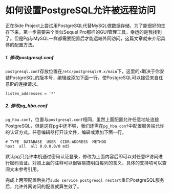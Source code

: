 # 如何设置PostgreSQL允许被远程访问

正在Side Project上尝试用PostgreSQL代替MySQL做数据存储，为了能很好的生存下来，第一步需要来个类似Sequel Pro那样的GUI管理工具，幸运的是我找到了。但是Pg与MySQL一样都需要配置后才能远端外网访问，这篇文章就来介绍具体的配置方法。

##### 1. 修改postgresql.conf

`postgresql.conf`存放位置在`/etc/postgresql/9.x/main`下，这里的`x`取决于你安装PostgreSQL的版本号，编辑或添加下面一行，使PostgreSQL可以接受来自任意IP的连接请求。

```
listen_addresses = '*'
```

##### 2. 修改pg_hba.conf

`pg_hba.conf`，位置与`postgresql.conf`相同，虽然上面配置允许任意地址连接PostgreSQL，但是这在pg中还不够，我们还需在`pg_hba.conf`中配置服务端允许的认证方式。任意编辑器打开该文件，编辑或添加下面一行。

```
# TYPE  DATABASE  USER  CIDR-ADDRESS  METHOD
host  all  all 0.0.0.0/0 md5
```

默认pg只允许本机通过密码认证登录，修改为上面内容后即可以对任意IP访问进行密码验证。对照上面的注释可以很容易搞明白每列的含义，具体的支持项可以查阅文末参考引用。

完成上两项配置后执行`sudo service postgresql restart`重启PostgreSQL服务后，允许外网访问的配置就算生效了。

